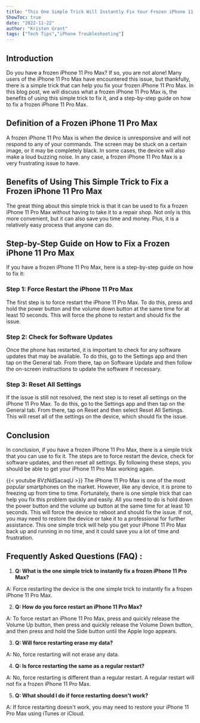 ```yaml
---
title: "This One Simple Trick Will Instantly Fix Your Frozen iPhone 11 Pro Max!"
ShowToc: true 
date: "2022-11-22"
author: "Kristen Grant" 
tags: ["Tech Tips","iPhone Troubleshooting"]
---
```

## Introduction

Do you have a frozen iPhone 11 Pro Max? If so, you are not alone! Many users of the iPhone 11 Pro Max have encountered this issue, but thankfully, there is a simple trick that can help you fix your frozen iPhone 11 Pro Max. In this blog post, we will discuss what a frozen iPhone 11 Pro Max is, the benefits of using this simple trick to fix it, and a step-by-step guide on how to fix a frozen iPhone 11 Pro Max. 

## Definition of a Frozen iPhone 11 Pro Max

A frozen iPhone 11 Pro Max is when the device is unresponsive and will not respond to any of your commands. The screen may be stuck on a certain image, or it may be completely black. In some cases, the device will also make a loud buzzing noise. In any case, a frozen iPhone 11 Pro Max is a very frustrating issue to have. 

## Benefits of Using This Simple Trick to Fix a Frozen iPhone 11 Pro Max

The great thing about this simple trick is that it can be used to fix a frozen iPhone 11 Pro Max without having to take it to a repair shop. Not only is this more convenient, but it can also save you time and money. Plus, it is a relatively easy process that anyone can do. 

## Step-by-Step Guide on How to Fix a Frozen iPhone 11 Pro Max

If you have a frozen iPhone 11 Pro Max, here is a step-by-step guide on how to fix it:

### Step 1: Force Restart the iPhone 11 Pro Max

The first step is to force restart the iPhone 11 Pro Max. To do this, press and hold the power button and the volume down button at the same time for at least 10 seconds. This will force the phone to restart and should fix the issue. 

### Step 2: Check for Software Updates

Once the phone has restarted, it is important to check for any software updates that may be available. To do this, go to the Settings app and then tap on the General tab. From there, tap on Software Update and then follow the on-screen instructions to update the software if necessary. 

### Step 3: Reset All Settings

If the issue is still not resolved, the next step is to reset all settings on the iPhone 11 Pro Max. To do this, go to the Settings app and then tap on the General tab. From there, tap on Reset and then select Reset All Settings. This will reset all of the settings on the device, which should fix the issue. 

## Conclusion

In conclusion, if you have a frozen iPhone 11 Pro Max, there is a simple trick that you can use to fix it. The steps are to force restart the device, check for software updates, and then reset all settings. By following these steps, you should be able to get your iPhone 11 Pro Max working again.

{{< youtube 8VzNdSacaqU >}} 
The iPhone 11 Pro Max is one of the most popular smartphones on the market. However, like any device, it is prone to freezing up from time to time. Fortunately, there is one simple trick that can help you fix this problem quickly and easily. All you need to do is hold down the power button and the volume up button at the same time for at least 10 seconds. This will force the device to reboot and should fix the issue. If not, you may need to restore the device or take it to a professional for further assistance. This one simple trick will help you get your iPhone 11 Pro Max back up and running in no time, and it could save you a lot of time and frustration.

## Frequently Asked Questions (FAQ) :
1. **Q: What is the one simple trick to instantly fix a frozen iPhone 11 Pro Max?**

A: Force restarting the device is the one simple trick to instantly fix a frozen iPhone 11 Pro Max.

2. **Q: How do you force restart an iPhone 11 Pro Max?**

A: To force restart an iPhone 11 Pro Max, press and quickly release the Volume Up button, then press and quickly release the Volume Down button, and then press and hold the Side button until the Apple logo appears.

3. **Q: Will force restarting erase my data?**

A: No, force restarting will not erase any data.

4. **Q: Is force restarting the same as a regular restart?**

A: No, force restarting is different than a regular restart. A regular restart will not fix a frozen iPhone 11 Pro Max.

5. **Q: What should I do if force restarting doesn't work?**

A: If force restarting doesn't work, you may need to restore your iPhone 11 Pro Max using iTunes or iCloud.


